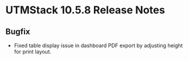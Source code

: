 # UTMStack 10.5.8 Release Notes
## Bugfix
- Fixed table display issue in dashboard PDF export by adjusting height for print layout.